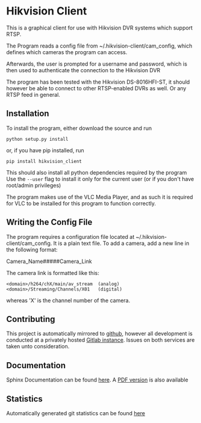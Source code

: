 # Hikvision Client


This is a graphical client for use with Hikvision DVR systems which support RTSP.

The Program reads a config file from ~/.hikvision-client/cam_config, which defines which cameras the program can access.

Afterwards, the user is prompted for a username and password, which is then used to authenticate the connection to 
the Hikvision DVR

The program has been tested with the Hikvision DS-8016HFI-ST, it should however be able to connect to other
RTSP-enabled DVRs as well. Or any RTSP feed in general.


## Installation

To install the program, either download the source and run

    python setup.py install
    
or, if you have pip installed, run

    pip install hikvision_client
    
This should also install all python dependencies required by the program
Use the ```--user``` flag to install it only for the current user (or if you don't have
root/admin privileges)
    
The program makes use of the VLC Media Player, and as such it is required for VLC to be installed for this program
to function correctly.

## Writing the Config File

The program requires a configuration file located at ~/.hikvision-client/cam_config. It is a plain text file. To add a
camera, add a new line in the following format:

Camera_Name\#\#\#\#\#Camera_Link

The camera link is formatted like this:

    <domain>/h264/chX/main/av_stream  (analog)
    <domain>/Streaming/Channels/X01   (digital)

whereas 'X' is the channel number of the camera.


## Contributing

This project is automatically mirrored to [github](https://github.com/namboy94/hikvision-client), however all development
is conducted at a privately hosted [Gitlab instance](http://gitlab.namibsun.net/namboy94/hikvision-client). Issues
on both services are taken unto consideration.

## Documentation

Sphinx Documentation can be found [here](http://krumreyh.eu/hikvision-client/documentation/html/index.html).
A [PDF version](http://krumreyh.eu/hikvision-client/documentation/documentation.pdf) is also available

## Statistics

Automatically generated git statistics can be found [here](http://krumreyh.eu/hikvision-client/git_stats/index.html)